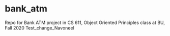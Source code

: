 # bank_atm
Repo for Bank ATM project in CS 611, Object Oriented Principles class at BU, Fall 2020
Test_change_Navoneel
